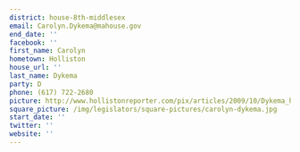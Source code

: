 ```yaml
---
district: house-8th-middlesex
email: Carolyn.Dykema@mahouse.gov
end_date: ''
facebook: ''
first_name: Carolyn
hometown: Holliston
house_url: ''
last_name: Dykema
party: D
phone: (617) 722-2680
picture: http://www.hollistonreporter.com/pix/articles/2009/10/Dykema_headshot.jpg
square_picture: /img/legislators/square-pictures/carolyn-dykema.jpg
start_date: ''
twitter: ''
website: ''
---
```

